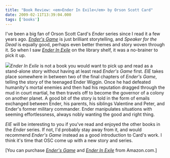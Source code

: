 ```yaml
---
title: "Book Review: <em>Ender In Exile</em> by Orson Scott Card"
date: 2009-02-11T13:39:04.000
tags: ['books']
---
```


I've been a big fan of Orson Scott Card's _Ender_ series since I read it a few years ago. _[Ender's Game](http://www.amazon.com/Special-Anniversary-Exculsive-Author-Recordings/dp/B001R1FXA8%3FSubscriptionId%3D02E5W5871AJF7PMMMS82%26tag%3Dscifirev-20%26linkCode%3Dxm2%26camp%3D2025%26creative%3D165953%26creativeASIN%3DB001R1FXA8)_ is just brilliant storytelling, and _Speaker for the Dead_ is equally good, perhaps even better themes and story woven through it. So when I saw _[Ender In Exile](http://www.amazon.com/Ender-Exile-Orson-Scott-Card/dp/0765304961%3FSubscriptionId%3D02E5W5871AJF7PMMMS82%26tag%3Dscifirev-20%26linkCode%3Dxm2%26camp%3D2025%26creative%3D165953%26creativeASIN%3D0765304961)_ on the library shelf, it was a no-brainer to pick it up.

[![](http://ecx.images-amazon.com/images/I/51aDRfygLhL._SL160_.jpg)](http://www.amazon.com/Ender-Exile-Orson-Scott-Card/dp/0765304961%3FSubscriptionId%3D02E5W5871AJF7PMMMS82%26tag%3Dscifirev-20%26linkCode%3Dxm2%26camp%3D2025%26creative%3D165953%26creativeASIN%3D0765304961)_Ender In Exile_ is not a book you would want to pick up and read as a stand-alone story without having at least read _Ender's Game_ first. _EIE_ takes place somewhere in between two of the final chapters of _Ender's Game_, telling the story of the teenaged Ender Wiggin. Once he had defeated humanity's mortal enemies and then had his reputation dragged through the mud in court martial, he then travels off to become the governor of a colony on another planet. A good bit of the story is told in the form of emails exchanged between Ender, his parents, his siblings Valentine and Peter, and Ender's former military commander. Ender manipulates situations with seeming effortlessness, always nobly wanting the good and right thing.

_EIE_ will be interesting to you if you've read and enjoyed the other books in the _Ender_ series. If not, I'd probably stay away from it, and would recommend _Ender's Game_ instead as a good introduction to Card's work. I think it's time that OSC come up with a new story and series.

\[You can purchase [_Ender's Game_](http://www.amazon.com/Special-Anniversary-Exculsive-Author-Recordings/dp/B001R1FXA8%3FSubscriptionId%3D02E5W5871AJF7PMMMS82%26tag%3Dscifirev-20%26linkCode%3Dxm2%26camp%3D2025%26creative%3D165953%26creativeASIN%3DB001R1FXA8) and [_Ender In Exile_](http://www.amazon.com/Ender-Exile-Orson-Scott-Card/dp/0765304961%3FSubscriptionId%3D02E5W5871AJF7PMMMS82%26tag%3Dscifirev-20%26linkCode%3Dxm2%26camp%3D2025%26creative%3D165953%26creativeASIN%3D0765304961) from Amazon.com.\]

